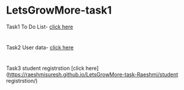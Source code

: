 # LetsGrowMore-task1

Task1 To Do List- [click here](https://raeshmisuresh.github.io/LetsGrowMore-task-Raeshmi/ToDoList/)
#
Task2 User data- [click here](https://bhscx0.csb.app/)
#
Task3 student registrstion [click here](https://raeshmisuresh.github.io/LetsGrowMore-task-Raeshmi/student registrstion/)
